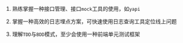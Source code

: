 
1. 熟练掌握一种接口管理、接口`mock`工具的使用，如`yapi`

2. 掌握一种高效的日志埋点方案，可快速使用日志查询工具定位线上问题

3. 理解`TDD`与`BDD`模式，至少会使用一种前端单元测试框架